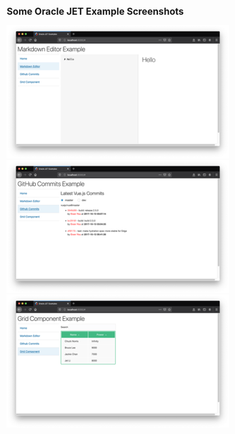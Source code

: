 ## Some Oracle JET Example Screenshots

![markdown.png](markdown.png)
![commits.png](commits.png)
![grid.png](grid.png)

